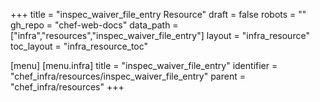 +++
title = "inspec_waiver_file_entry Resource"
draft = false
robots = ""
gh_repo = "chef-web-docs"
data_path = ["infra","resources","inspec_waiver_file_entry"]
layout = "infra_resource"
toc_layout = "infra_resource_toc"

[menu]
  [menu.infra]
    title = "inspec_waiver_file_entry"
    identifier = "chef_infra/resources/inspec_waiver_file_entry"
    parent = "chef_infra/resources"
+++

<!-- The contents of this page are automatically generated from the inspec_waiver_file_entry.yaml file in the data directory. -->
<!-- To suggest a change, edit the https://github.com/chef/chef/blob/master/lib/chef/resource/inspec_waiver_file_entry.rb file
      and submit a pull request to the https://github.com/chef/chef repository. -->

